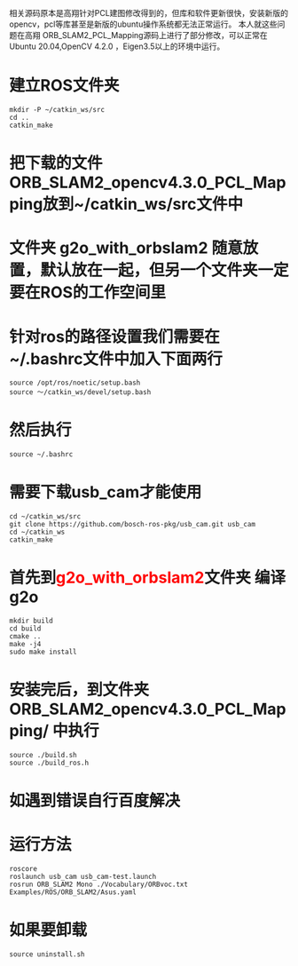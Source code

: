 相关源码原本是高翔针对PCL建图修改得到的，但库和软件更新很快，安装新版的opencv，pcl等库甚至是新版的ubuntu操作系统都无法正常运行。
本人就这些问题在高翔 ORB_SLAM2_PCL_Mapping源码上进行了部分修改，可以正常在Ubuntu 20.04,OpenCV 4.2.0 ，Eigen3.5以上的环境中运行。


# 建立ROS文件夹 
```shell
mkdir -P ~/catkin_ws/src
cd ..
catkin_make
```


# 把下载的文件ORB_SLAM2_opencv4.3.0_PCL_Mapping放到~/catkin_ws/src文件中
# 文件夹 g2o_with_orbslam2 随意放置，默认放在一起，但另一个文件夹一定要在ROS的工作空间里

# 针对ros的路径设置我们需要在~/.bashrc文件中加入下面两行
```shell
source /opt/ros/noetic/setup.bash
source ～/catkin_ws/devel/setup.bash
```

# 然后执行
```shell
source ~/.bashrc
```

# 需要下载usb_cam才能使用
```shell
cd ~/catkin_ws/src
git clone https://github.com/bosch-ros-pkg/usb_cam.git usb_cam
cd ~/catkin_ws
catkin_make
```


# 首先到<font color=red>g2o_with_orbslam2</font>文件夹 编译g2o
```shell
mkdir build
cd build 
cmake ..
make -j4
sudo make install
```


# 安装完后，到文件夹 ORB_SLAM2_opencv4.3.0_PCL_Mapping/ 中执行
```shell
source ./build.sh
source ./build_ros.h
```

# 如遇到错误自行百度解决

# 运行方法
```shell
roscore 
roslaunch usb_cam usb_cam-test.launch
rosrun ORB_SLAM2 Mono ./Vocabulary/ORBvoc.txt Examples/ROS/ORB_SLAM2/Asus.yaml
```

# 如果要卸载
```shell
source uninstall.sh
```

